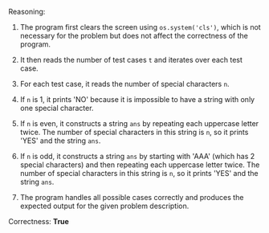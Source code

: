 Reasoning:

1. The program first clears the screen using `os.system('cls')`, which is not necessary for the problem but does not affect the correctness of the program.

2. It then reads the number of test cases `t` and iterates over each test case.

3. For each test case, it reads the number of special characters `n`.

4. If `n` is 1, it prints 'NO' because it is impossible to have a string with only one special character.

5. If `n` is even, it constructs a string `ans` by repeating each uppercase letter twice. The number of special characters in this string is `n`, so it prints 'YES' and the string `ans`.

6. If `n` is odd, it constructs a string `ans` by starting with 'AAA' (which has 2 special characters) and then repeating each uppercase letter twice. The number of special characters in this string is `n`, so it prints 'YES' and the string `ans`.

7. The program handles all possible cases correctly and produces the expected output for the given problem description.

Correctness: **True**